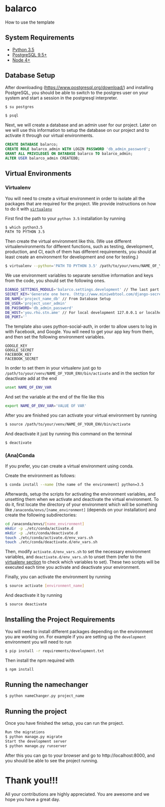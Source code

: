 # balarco
How to use the template

## System Requirements

* [Python 3.5](https://www.python.org/downloads/)
* [PostgreSQL 9.5+](https://wiki.postgresql.org/wiki/Detailed_installation_guides)
* [Node 4+](https://docs.npmjs.com/getting-started/installing-node)

## Database Setup

After downloading (https://www.postgresql.org/download/) and installing PostgreSQL, you should be able to switch to the postgres user on your system and start a session in the postgresql interpreter.

```bash
$ su postgres

$ psql
```

Next, we will create a database and an admin user for our project. Later on we will use this information to setup the database on our project and to activate it through our virtual environments.
```sql
CREATE DATABASE balarco;
CREATE ROLE balarco_admin WITH LOGIN PASSWORD 'db_admin_password';
GRANT ALL PRIVILEGES ON DATABASE balarco TO balarco_admin;
ALTER USER balarco_admin CREATEDB;
```


## Virtual Environments

### Virtualenv

You will need to create a virtual environment in order to isolate all the packages that are required for the project. We provide instructions on how to do it with [`virtualenv`](https://virtualenv.pypa.io/en/stable/)

First find the path to your `python 3.5` installation by running

```bash
$ which python3.5
PATH TO PYTHON 3.5
```

Then create the virtual environment like this. (We use different virtualenvironments for different functions, such as testing, development, production, and CI, each of them has different requirements, you should at least create an environment for development and one for testing.)
```bash
$ virtualenv --python='PATH TO PYTHON 3.5' /path/to/your/venv/NAME_OF_YOUR_ENV
```

We use environment variables to separate sensitive information and keys from the code, you should set the following ones.


```bash
DJANGO_SETTINGS_MODULE='balarco.settings.development' // The last part depends on the environment you are on
SECRET_KEY='Generate one here. (http://www.miniwebtool.com/django-secret-key-generator/)'
DB_NAME='project_name_db' // From Database Setup
DB_USER='project_user_admin'
DB_PASSWORD='db_admin_password'
DB_HOST='you.rho.stn.ame' // For local development 127.0.0.1 or localhost
DB_PORT=''
```

The template also uses python-social-auth, in order to allow users to log in with Facebook, and Google. You will need to get your app key from them, and then set the following environment variables.

```
GOOGLE_KEY
GOOGLE_SECRET
FACEBOOK_KEY
FACEBOOK_SECRET
```

In order to set them in your virtualenv just go to `/path/to/your/venv/NAME_OF_YOUR_ENV/bin/activate` and in the section for deactivate add at the end

```bash
unset NAME_OF_ENV_VAR
```
And set the variable at the end of the file like this

```bash
export NAME_OF_ENV_VAR='VALUE OF VAR'
```

After you are finished you can activate your virtual environment by running
```bash
$ source /path/to/your/venv/NAME_OF_YOUR_ENV/bin/activate
```

And deactivate it just by running this command on the terminal
```bash
$ deactivate
```


### (Ana)Conda

If you prefer, you can create a virtual environment using conda.

Create the environment as follows:

```bash
$ conda install --name [the name of the environment] python=3.5
```

Afterwards, setup the scripts for activating the environment variables, and unsetting them when we activate and deactivate the virtual environment. To do it, first locate the directory of your environment which will be something like ```/anaconda/envs/[name_environment]``` (depends on your installation) and create the following subdirectories:

```bash
cd /anaconda/envs/[name_environment]
mkdir -p ./etc/conda/activate.d
mkdir -p ./etc/conda/deactivate.d
touch ./etc/conda/activate.d/env_vars.sh
touch ./etc/conda/deactivate.d/env_vars.sh
```

Then, modify ```activate.d/env_vars.sh``` to set the necessary environment variables, and ```deactivate.d/env_vars.sh``` to unset them (refer to the [virtualenv section](#virtualenv) to check which variables to set). These two scripts will be executed each time you activate and deactivate your environment.


Finally, you can activate the environment by running
```bash
$ source activate [environment_name]
```

And deactivate it by running
```bash
$ source deactivate
```

## Installing the Project Requirements

You will need to install different packages depending on the environment you are working on. For example if you are setting up the `development` environment you will need to run

```bash
$ pip install -r requirements/development.txt
```
Then install the npm required with
```bash
$ npm install
```
## Running the namechanger

```bash
$ python nameChanger.py project_name
```

## Running the project

Once you have finished the setup, you can run the project.

```bash
Run the migrations
$ python manage.py migrate
Start the development server
$ python manage.py runserver
```
After this you can go to your browser and go to http://localhost:8000, and you should be able to see the project running.

# Thank you!!!

All your contributions are highly appreciated. You are awesome and we hope you have a great day.